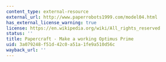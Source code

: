 ```yaml
---
content_type: external-resource
external_url: http://www.paperrobots1999.com/model04.html
has_external_license_warning: true
license: https://en.wikipedia.org/wiki/All_rights_reserved
status: ''
title: Papercraft - Make a working Optimus Prime
uid: 3a079248-f51d-42c0-a51a-1fe9a510d56c
wayback_url: ''
---
```

